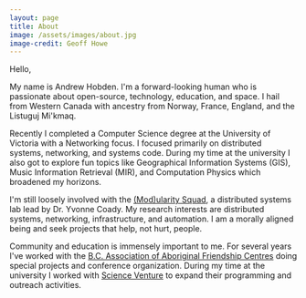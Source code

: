 ```yaml
---
layout: page
title: About
image: /assets/images/about.jpg
image-credit: Geoff Howe
---
```


Hello,

My name is Andrew Hobden. I'm a forward-looking human who is passionate about open-source, technology, education, and space. I hail from Western Canada with ancestry from Norway, France, England, and the Listuguj Mi'kmaq.

Recently I completed a Computer Science degree at the University of Victoria with a Networking focus. I focused primarily on distributed systems, networking, and systems code. During my time at the university I also got to explore fun topics like Geographical Information Systems (GIS), Music Information Retrieval (MIR), and Computation Physics which broadened my horizons.

I'm still loosely involved with the [(Mod)ularity Squad](http://webhome.cs.uvic.ca/~ycoady/), a distributed systems lab lead by Dr. Yvonne Coady. My research interests are distributed systems, networking, infrastructure, and automation. I am a morally aligned being and seek projects that help, not hurt, people.

Community and education is immensely important to me. For several years I've worked with the [B.C. Association of Aboriginal Friendship Centres](http://bcaafc.com/) doing special projects and conference organization. During my time at the university I worked with [Science Venture](http://scienceventure.ca/) to expand their programming and outreach activities.
